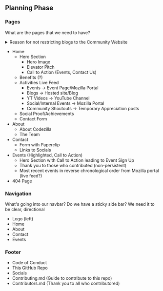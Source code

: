## Planning Phase
### Pages
What are the pages that we need to have?
<details><summary>Reason for not restricting blogs to the Community Website</summary>
If community member choses to publish their content with the platform specific monetary support options enabled, we want to support them in doing so
</details>

- Home
    - Hero Section
        - Hero Image
        - Elevator Pitch
        - Call to Action (Events, Contact Us)
    - Benefits (?)
    - Activities Live Feed
        - Events -> Event Page/Mozilla Portal
        - Blogs -> Hosted site/Blog
        - YT Videos -> YouTube Channel
        - Social/Internal Events -> Mozilla Portal
        - Community Shoutouts -> Temporary Appreciation posts
    - Social Proof/Achievements
    - Contact Form
- About
    - About Codezilla
    - The Team
- Contact
    - Form with Paperclip
    - Links to Socials
- Events (Highlighted, Call to Action)
    - Hero Section with Call to Action leading to Event Sign Up
    - Thank you to those who contributed (non-persistent)
    - Most recent events in reverse chronological order from Mozilla portal (live feed?)
- 404 Page

### Navigation
What's going into our navbar? Do we have a sticky side bar? We need it to be clear, directional
- Logo (left)
- Home
- About
- Contact
- Events

### Footer
- Code of Conduct
- This GitHub Repo
- Socials
- Contributing.md (Guide to contribute to this repo)
- Contributors.md (Thank you to all who contributored)